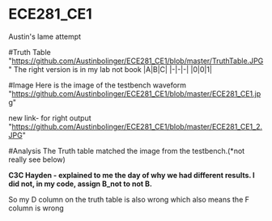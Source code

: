 ECE281_CE1
==========

Austin's lame attempt 

#Truth Table 
"https://github.com/Austinbolinger/ECE281_CE1/blob/master/TruthTable.JPG" 
The right version is in my lab not book
|A|B|C|
|-|-|-|
|0|0|1|

#Image
Here is the image of the testbench waveform
"https://github.com/Austinbolinger/ECE281_CE1/blob/master/ECE281_CE1.jpg"

new link- for right output
"https://github.com/Austinbolinger/ECE281_CE1/blob/master/ECE281_CE1_2.JPG"

#Analysis
The Truth table matched the image from the testbench.(*not really see below)



**C3C Hayden - explained to me the day of why we had different results. I did not, in my code, assign B_not to not B.**

So my D column on the truth table is also wrong which also means the F column is wrong
